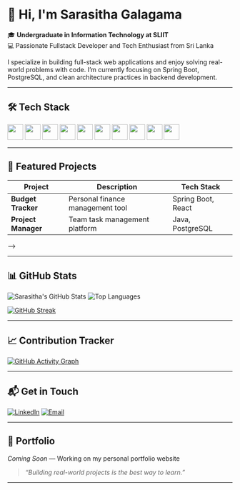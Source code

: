 # 👋 Hi, I'm Sarasitha Galagama

🎓 **Undergraduate in Information Technology at SLIIT**  
💻 Passionate Fullstack Developer and Tech Enthusiast from Sri Lanka

I specialize in building full-stack web applications and enjoy solving real-world problems with code. I’m currently focusing on Spring Boot, PostgreSQL, and clean architecture practices in backend development.

---

## 🛠️ Tech Stack

<p>
  <img src="https://cdn.jsdelivr.net/gh/devicons/devicon/icons/java/java-original.svg" width="35" />
  <img src="https://cdn.jsdelivr.net/gh/devicons/devicon/icons/spring/spring-original.svg" width="35" />
  <img src="https://cdn.jsdelivr.net/gh/devicons/devicon/icons/react/react-original.svg" width="35" />
  <img src="https://cdn.jsdelivr.net/gh/devicons/devicon/icons/javascript/javascript-original.svg" width="35" />
  <img src="https://cdn.jsdelivr.net/gh/devicons/devicon/icons/html5/html5-original.svg" width="35" />
  <img src="https://cdn.jsdelivr.net/gh/devicons/devicon/icons/css3/css3-original.svg" width="35" />
  <img src="https://cdn.jsdelivr.net/gh/devicons/devicon/icons/bootstrap/bootstrap-original.svg" width="35" />
  <img src="https://cdn.jsdelivr.net/gh/devicons/devicon/icons/postgresql/postgresql-original.svg" width="35" />
  <img src="https://cdn.jsdelivr.net/gh/devicons/devicon/icons/git/git-original.svg" width="35" />
  <img src="https://cdn.jsdelivr.net/gh/devicons/devicon/icons/github/github-original.svg" width="35" />
</p>

---

## 🚀 Featured Projects

| Project             | Description                             | Tech Stack               |
|---------------------|-----------------------------------------|--------------------------|
| **Budget Tracker**  | Personal finance management tool        | Spring Boot, React       |
| **Project Manager** | Team task management platform           | Java, PostgreSQL         |

<!-- 
  To auto-update this section in future, you can use:
  https://github.com/marketplace/actions/github-profile-readme-generator
  and replace this block with:
  <!--START_SECTION:projects-->
  <!--END_SECTION:projects-->
-->

---

## 📊 GitHub Stats

![Sarasitha's GitHub Stats](https://github-readme-stats.vercel.app/api?username=sarasithagalagama&show_icons=true&theme=default&count_private=true)
![Top Languages](https://github-readme-stats.vercel.app/api/top-langs/?username=sarasithagalagama&layout=compact&theme=default)

[![GitHub Streak](https://github-readme-streak-stats.herokuapp.com?user=sarasithagalagama&theme=default)](https://git.io/streak-stats)

---

## 📈 Contribution Tracker

[![GitHub Activity Graph](https://github-readme-activity-graph.vercel.app/graph?username=sarasithagalagama&theme=light)](https://github.com/ashutosh00710/github-readme-activity-graph)

---

## 📬 Get in Touch

[![LinkedIn](https://img.shields.io/badge/LinkedIn-0A66C2?style=flat&logo=linkedin&logoColor=white)](https://linkedin.com/in/sarasitha-galagama)
[![Email](https://img.shields.io/badge/Email-D14836?style=flat&logo=gmail&logoColor=white)](mailto:sarasithagalagama@gmail.com)

---

## 📌 Portfolio

*Coming Soon* — Working on my personal portfolio website

> _“Building real-world projects is the best way to learn.”_

---
